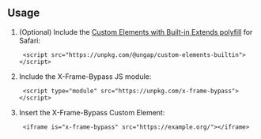 ## Usage

1. (Optional) Include the [Custom Elements with Built-in Extends polyfill](https://github.com/ungap/custom-elements-builtin) for Safari:

		<script src="https://unpkg.com/@ungap/custom-elements-builtin"></script>

2. Include the X-Frame-Bypass JS module:

		<script type="module" src="https://unpkg.com/x-frame-bypass"></script>

3. Insert the X-Frame-Bypass Custom Element:

		<iframe is="x-frame-bypass" src="https://example.org/"></iframe>
